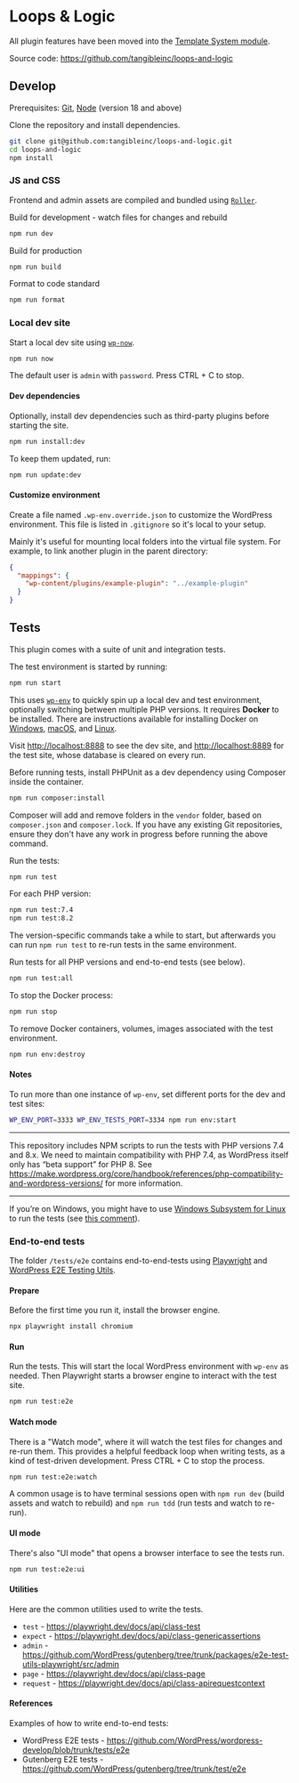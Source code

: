# Loops & Logic

All plugin features have been moved into the [Template System module](https://github.com/tangibleinc/template-system).

Source code: https://github.com/tangibleinc/loops-and-logic

## Develop

Prerequisites: [Git](https://git-scm.com/), [Node](https://nodejs.org/en/) (version 18 and above)

Clone the repository and install dependencies.

```sh
git clone git@github.com:tangibleinc/loops-and-logic.git
cd loops-and-logic
npm install
```

### JS and CSS

Frontend and admin assets are compiled and bundled using [`Roller`](https://github.com/tangibleinc/roller).

Build for development - watch files for changes and rebuild

```sh
npm run dev
```

Build for production

```sh
npm run build
```

Format to code standard

```sh
npm run format
```

### Local dev site

Start a local dev site using [`wp-now`](https://github.com/WordPress/playground-tools/blob/trunk/packages/wp-now/README.md).

```sh
npm run now
```

The default user is `admin` with `password`. Press CTRL + C to stop.

#### Dev dependencies

Optionally, install dev dependencies such as third-party plugins before starting the site.

```sh
npm run install:dev
```

To keep them updated, run:

```sh
npm run update:dev
```

#### Customize environment

Create a file named `.wp-env.override.json` to customize the WordPress environment. This file is listed in `.gitignore` so it's local to your setup.

Mainly it's useful for mounting local folders into the virtual file system. For example, to link another plugin in the parent directory:

```json
{
  "mappings": {
    "wp-content/plugins/example-plugin": "../example-plugin"
  }
}
```

## Tests

This plugin comes with a suite of unit and integration tests.

The test environment is started by running:

```sh
npm run start
```

This uses [`wp-env`](https://developer.wordpress.org/block-editor/reference-guides/packages/packages-env/) to quickly spin up a local dev and test environment, optionally switching between multiple PHP versions. It requires **Docker** to be installed. There are instructions available for installing Docker on [Windows](https://docs.docker.com/desktop/install/windows-install/), [macOS](https://docs.docker.com/desktop/install/mac-install/), and [Linux](https://docs.docker.com/desktop/install/linux-install/).

Visit [http://localhost:8888](http://localhost:8888) to see the dev site, and [http://localhost:8889](http://localhost:8880) for the test site, whose database is cleared on every run.

Before running tests, install PHPUnit as a dev dependency using Composer inside the container.

```sh
npm run composer:install
```

Composer will add and remove folders in the `vendor` folder, based on `composer.json` and `composer.lock`. If you have any existing Git repositories, ensure they don't have any work in progress before running the above command.

Run the tests:

```sh
npm run test
```

For each PHP version:

```sh
npm run test:7.4
npm run test:8.2
```

The version-specific commands take a while to start, but afterwards you can run `npm run test` to re-run tests in the same environment.

Run tests for all PHP versions and end-to-end tests (see below).

```sh
npm run test:all
```

To stop the Docker process:

```sh
npm run stop
```

To remove Docker containers, volumes, images associated with the test environment.

```sh
npm run env:destroy
```

#### Notes

To run more than one instance of `wp-env`, set different ports for the dev and test sites:

```sh
WP_ENV_PORT=3333 WP_ENV_TESTS_PORT=3334 npm run env:start
```

---

This repository includes NPM scripts to run the tests with PHP versions 7.4 and 8.x. We need to maintain compatibility with PHP 7.4, as WordPress itself only has “beta support” for PHP 8. See https://make.wordpress.org/core/handbook/references/php-compatibility-and-wordpress-versions/ for more information.

---

If you’re on Windows, you might have to use [Windows Subsystem for Linux](https://learn.microsoft.com/en-us/windows/wsl/install) to run the tests (see [this comment](https://bitbucket.org/tangibleinc/tangible-fields-module/pull-requests/30#comment-389568162)).

### End-to-end tests

The folder `/tests/e2e` contains end-to-end-tests using [Playwright](https://playwright.dev/docs/intro) and [WordPress E2E Testing Utils](https://developer.wordpress.org/block-editor/reference-guides/packages/packages-e2e-test-utils-playwright/).

#### Prepare

Before the first time you run it, install the browser engine.

```sh
npx playwright install chromium
```

#### Run

Run the tests. This will start the local WordPress environment with `wp-env` as needed. Then Playwright starts a browser engine to interact with the test site.

```sh
npm run test:e2e
```

#### Watch mode

There is a "Watch mode", where it will watch the test files for changes and re-run them. 
This provides a helpful feedback loop when writing tests, as a kind of test-driven development. Press CTRL + C to stop the process.

```sh
npm run test:e2e:watch
```

A common usage is to have terminal sessions open with `npm run dev` (build assets and watch to rebuild) and `npm run tdd` (run tests and watch to re-run).

#### UI mode

There's also "UI mode" that opens a browser interface to see the tests run.

```sh
npm run test:e2e:ui
```

#### Utilities

Here are the common utilities used to write the tests.

- `test` - https://playwright.dev/docs/api/class-test
- `expect` - https://playwright.dev/docs/api/class-genericassertions
- `admin` - https://github.com/WordPress/gutenberg/tree/trunk/packages/e2e-test-utils-playwright/src/admin
- `page` - https://playwright.dev/docs/api/class-page
- `request` - https://playwright.dev/docs/api/class-apirequestcontext

#### References

Examples of how to write end-to-end tests:

- WordPress E2E tests - https://github.com/WordPress/wordpress-develop/blob/trunk/tests/e2e
- Gutenberg E2E tests - https://github.com/WordPress/gutenberg/tree/trunk/test/e2e
